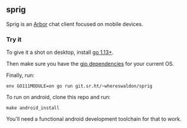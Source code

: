 ## sprig

Sprig is an [Arbor](https://arbor.chat) chat client focused on mobile devices. 

### Try it

To give it a shot on desktop, install [go 1.13+](https://golang.org/dl).

Then make sure you have the [gio dependencies](https://gioui.org/doc/install#linux) for your current OS.

Finally, run:

```
env GO111MODULE=on go run git.sr.ht/~whereswaldon/sprig
```

To run on android, clone this repo and run:

```
make android_install
```

You'll need a functional android development toolchain for that to work.
